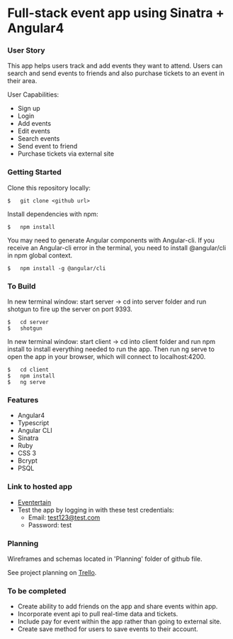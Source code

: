 # Full-stack event app using Sinatra + Angular4

### User Story

This app helps users track and add events they want to attend. Users can search and send events to friends and also purchase tickets to an event in their area.

User Capabilities:

 * Sign up
 * Login
 * Add events
 * Edit events
 * Search events
 * Send event to friend
 * Purchase tickets via external site

 ### Getting Started

Clone this repository locally:

	$ 	git clone <github url>

Install dependencies with npm:

	$ 	npm install
    
You may need to generate Angular components with Angular-cli. If you receive an Angular-cli error in the terminal, you need to install @angular/cli in npm global context.

	$ 	npm install -g @angular/cli

### To Build

In new terminal window: start server -> cd into server folder and run shotgun to fire up the server on port 9393.

	$	cd server
   	$	shotgun

In new terminal window: start client -> cd into client folder and run npm install to install everything needed to run the app. Then run ng serve to open the app in your browser, which will connect to localhost:4200.

	$	cd client
    $	npm install
    $	ng serve


### Features

*	Angular4
*	Typescript
*	Angular CLI
*	Sinatra
*	Ruby
*	CSS 3
*	Bcrypt
*	PSQL

### Link to hosted app

 * [Eventertain](<https://eventertain.herokuapp.com/login>)
 * Test the app by logging in with these test credentials:
 	* Email: test123@test.com
 	* Password: test

### Planning

Wireframes and schemas located in 'Planning' folder of github file. 

See project planning on [Trello](<https://trello.com/b/tVUp68wt/ga-project-3>).

### To be completed

* Create ability to add friends on the app and share events within app.
* Incorporate event api to pull real-time data and tickets.
* Include pay for event within the app rather than going to external site.
* Create save method for users to save events to their account.






